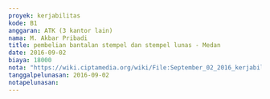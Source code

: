 ```yaml
---
proyek: kerjabilitas
kode: B1
anggaran: ATK (3 kantor lain)
nama: M. Akbar Pribadi
title: pembelian bantalan stempel dan stempel lunas - Medan
date: 2016-09-02
biaya: 18000
nota: "https://wiki.ciptamedia.org/wiki/File:September_02_2016_kerjabilitas_B1_ATK_akbar.jpg"
tanggalpelunasan: 2016-09-02
notapelunasan:
---
```

